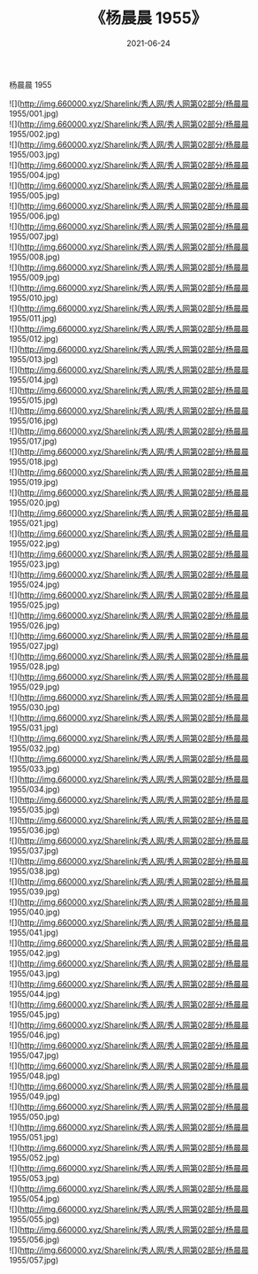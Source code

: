 ﻿---
layout: post
title:  《杨晨晨 1955》
date:   2021-06-24
img: http://img.660000.xyz/Sharelink/秀人网/秀人网第02部分/杨晨晨 1955/000.jpg
categories: [美女, 清纯, 唯美]
---

杨晨晨 1955

  ![](http://img.660000.xyz/Sharelink/秀人网/秀人网第02部分/杨晨晨 1955/001.jpg) <br> ![](http://img.660000.xyz/Sharelink/秀人网/秀人网第02部分/杨晨晨 1955/002.jpg) <br> ![](http://img.660000.xyz/Sharelink/秀人网/秀人网第02部分/杨晨晨 1955/003.jpg) <br> ![](http://img.660000.xyz/Sharelink/秀人网/秀人网第02部分/杨晨晨 1955/004.jpg) <br> ![](http://img.660000.xyz/Sharelink/秀人网/秀人网第02部分/杨晨晨 1955/005.jpg) <br> ![](http://img.660000.xyz/Sharelink/秀人网/秀人网第02部分/杨晨晨 1955/006.jpg) <br> ![](http://img.660000.xyz/Sharelink/秀人网/秀人网第02部分/杨晨晨 1955/007.jpg) <br> ![](http://img.660000.xyz/Sharelink/秀人网/秀人网第02部分/杨晨晨 1955/008.jpg) <br> ![](http://img.660000.xyz/Sharelink/秀人网/秀人网第02部分/杨晨晨 1955/009.jpg) <br> ![](http://img.660000.xyz/Sharelink/秀人网/秀人网第02部分/杨晨晨 1955/010.jpg) <br> ![](http://img.660000.xyz/Sharelink/秀人网/秀人网第02部分/杨晨晨 1955/011.jpg) <br> ![](http://img.660000.xyz/Sharelink/秀人网/秀人网第02部分/杨晨晨 1955/012.jpg) <br> ![](http://img.660000.xyz/Sharelink/秀人网/秀人网第02部分/杨晨晨 1955/013.jpg) <br> ![](http://img.660000.xyz/Sharelink/秀人网/秀人网第02部分/杨晨晨 1955/014.jpg) <br> ![](http://img.660000.xyz/Sharelink/秀人网/秀人网第02部分/杨晨晨 1955/015.jpg) <br> ![](http://img.660000.xyz/Sharelink/秀人网/秀人网第02部分/杨晨晨 1955/016.jpg) <br> ![](http://img.660000.xyz/Sharelink/秀人网/秀人网第02部分/杨晨晨 1955/017.jpg) <br> ![](http://img.660000.xyz/Sharelink/秀人网/秀人网第02部分/杨晨晨 1955/018.jpg) <br> ![](http://img.660000.xyz/Sharelink/秀人网/秀人网第02部分/杨晨晨 1955/019.jpg) <br> ![](http://img.660000.xyz/Sharelink/秀人网/秀人网第02部分/杨晨晨 1955/020.jpg) <br> ![](http://img.660000.xyz/Sharelink/秀人网/秀人网第02部分/杨晨晨 1955/021.jpg) <br> ![](http://img.660000.xyz/Sharelink/秀人网/秀人网第02部分/杨晨晨 1955/022.jpg) <br> ![](http://img.660000.xyz/Sharelink/秀人网/秀人网第02部分/杨晨晨 1955/023.jpg) <br> ![](http://img.660000.xyz/Sharelink/秀人网/秀人网第02部分/杨晨晨 1955/024.jpg) <br> ![](http://img.660000.xyz/Sharelink/秀人网/秀人网第02部分/杨晨晨 1955/025.jpg) <br> ![](http://img.660000.xyz/Sharelink/秀人网/秀人网第02部分/杨晨晨 1955/026.jpg) <br> ![](http://img.660000.xyz/Sharelink/秀人网/秀人网第02部分/杨晨晨 1955/027.jpg) <br> ![](http://img.660000.xyz/Sharelink/秀人网/秀人网第02部分/杨晨晨 1955/028.jpg) <br> ![](http://img.660000.xyz/Sharelink/秀人网/秀人网第02部分/杨晨晨 1955/029.jpg) <br> ![](http://img.660000.xyz/Sharelink/秀人网/秀人网第02部分/杨晨晨 1955/030.jpg) <br> ![](http://img.660000.xyz/Sharelink/秀人网/秀人网第02部分/杨晨晨 1955/031.jpg) <br> ![](http://img.660000.xyz/Sharelink/秀人网/秀人网第02部分/杨晨晨 1955/032.jpg) <br> ![](http://img.660000.xyz/Sharelink/秀人网/秀人网第02部分/杨晨晨 1955/033.jpg) <br> ![](http://img.660000.xyz/Sharelink/秀人网/秀人网第02部分/杨晨晨 1955/034.jpg) <br> ![](http://img.660000.xyz/Sharelink/秀人网/秀人网第02部分/杨晨晨 1955/035.jpg) <br> ![](http://img.660000.xyz/Sharelink/秀人网/秀人网第02部分/杨晨晨 1955/036.jpg) <br> ![](http://img.660000.xyz/Sharelink/秀人网/秀人网第02部分/杨晨晨 1955/037.jpg) <br> ![](http://img.660000.xyz/Sharelink/秀人网/秀人网第02部分/杨晨晨 1955/038.jpg) <br> ![](http://img.660000.xyz/Sharelink/秀人网/秀人网第02部分/杨晨晨 1955/039.jpg) <br> ![](http://img.660000.xyz/Sharelink/秀人网/秀人网第02部分/杨晨晨 1955/040.jpg) <br> ![](http://img.660000.xyz/Sharelink/秀人网/秀人网第02部分/杨晨晨 1955/041.jpg) <br> ![](http://img.660000.xyz/Sharelink/秀人网/秀人网第02部分/杨晨晨 1955/042.jpg) <br> ![](http://img.660000.xyz/Sharelink/秀人网/秀人网第02部分/杨晨晨 1955/043.jpg) <br> ![](http://img.660000.xyz/Sharelink/秀人网/秀人网第02部分/杨晨晨 1955/044.jpg) <br> ![](http://img.660000.xyz/Sharelink/秀人网/秀人网第02部分/杨晨晨 1955/045.jpg) <br> ![](http://img.660000.xyz/Sharelink/秀人网/秀人网第02部分/杨晨晨 1955/046.jpg) <br> ![](http://img.660000.xyz/Sharelink/秀人网/秀人网第02部分/杨晨晨 1955/047.jpg) <br> ![](http://img.660000.xyz/Sharelink/秀人网/秀人网第02部分/杨晨晨 1955/048.jpg) <br> ![](http://img.660000.xyz/Sharelink/秀人网/秀人网第02部分/杨晨晨 1955/049.jpg) <br> ![](http://img.660000.xyz/Sharelink/秀人网/秀人网第02部分/杨晨晨 1955/050.jpg) <br> ![](http://img.660000.xyz/Sharelink/秀人网/秀人网第02部分/杨晨晨 1955/051.jpg) <br> ![](http://img.660000.xyz/Sharelink/秀人网/秀人网第02部分/杨晨晨 1955/052.jpg) <br> ![](http://img.660000.xyz/Sharelink/秀人网/秀人网第02部分/杨晨晨 1955/053.jpg) <br> ![](http://img.660000.xyz/Sharelink/秀人网/秀人网第02部分/杨晨晨 1955/054.jpg) <br> ![](http://img.660000.xyz/Sharelink/秀人网/秀人网第02部分/杨晨晨 1955/055.jpg) <br> ![](http://img.660000.xyz/Sharelink/秀人网/秀人网第02部分/杨晨晨 1955/056.jpg) <br> ![](http://img.660000.xyz/Sharelink/秀人网/秀人网第02部分/杨晨晨 1955/057.jpg) <br>